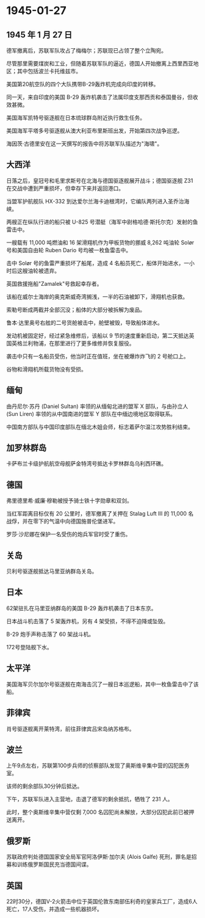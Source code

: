 # 1945-01-27

## 1945 年 1 月 27 日

德军撤离后，苏联军队攻占了梅梅尔；苏联现已占领了整个立陶宛。

尽管那里需要煤炭和工业，但随着苏联军队的逼近，德国人开始撤离上西里西亚地区；其中包括波兰卡托维兹市。

美国第20航空队的四个大队携带B-29轰炸机完成向印度的转移。

同一天，来自印度的美国 B-29
轰炸机袭击了法属印度支那西贡和泰国曼谷，但收效甚微。

美国海军凯特号驱逐舰在日本琉球群岛附近执行救生任务。

美国海军平塔多号驱逐舰从澳大利亚布里斯班出发，开始第四次战争巡逻。

海因茨·古德里安在这一天撰写的报告中将苏联军队描述为"海啸"。

## 大西洋

日落之后，皇冠号和毛里求斯号在北海与德国驱逐舰展开战斗；德国驱逐舰 Z31
在交战中遭到严重损坏，但幸存下来并返回港口。

当盟军护航舰队 HX-332 到达爱尔兰海卡迪根湾时，它编队两列进入圣乔治海峡。

两艘正在纵队行进的船只被 U-825
号潜艇（海军中尉格哈德·斯托尔克）发射的鱼雷击中。

一艘载有 11,000 吨燃油和 16 架滑翔机作为甲板货物的挪威 8,262 吨油轮
Solør 号和美国自由轮 Ruben Dario 号均被一枚鱼雷击中。

击中 Solør 号的鱼雷严重损坏了船尾，造成 4
名船员死亡，船体开始进水，一小时后这艘油轮被遗弃。

英国救援拖船"Zamalek"号救起幸存者。

该船在威尔士海岸的奥克斯威奇湾搁浅，一半的石油被卸下，滑翔机也获救。

索勒号断成两截并全部沉没；船体的大部分被拆解为废品。

鲁本·达里奥号右舷的二号货舱被击中，舱壁被毁，导致船体进水。

发动机被固定好，经过紧急维修后，该船以 9
节的速度重新启动，第二天抵达英国英格兰利物浦，在那里进行了更多维修并恢复服役。

袭击中只有一名船员受伤，他当时正在值班，坐在被爆炸炸飞的 2 号舱口上。

谷物和滑翔机所载货物没有受损。

## 缅甸

由丹尼尔·苏丹 (Daniel Sultan) 率领的从缅甸北进的盟军 X 部队，与由孙立人
(Sun Liren) 率领的从中国南进的盟军 Y 部队在中缅边境地区取得联系。

中国南方部队与中国印度部队在缅北木姐会师，标志着萨尔温江攻势胜利结束。

## 加罗林群岛

卡萨布兰卡级护航航空母舰萨金特湾号抵达卡罗林群岛乌利西环礁。

## 德国

弗里德里希·威廉·穆勒被授予骑士铁十字勋章和双剑。

当红军距离目标仅有 20 公里时，德军撤离了关押在 Stalag Luft III 的 11,000
名战俘，并在零下的气温中向德国施普伦堡进军。

罗莎·沙尼娜在保护一名受伤的炮兵军官时受了重伤。

## 关岛

贝利号驱逐舰抵达马里亚纳群岛关岛。

## 日本

62架驻扎在马里亚纳群岛的美国 B-29 轰炸机袭击了日本东京。

日本战斗机击落了 5 架轰炸机，另有 4 架受损，不得不迫降或坠毁。

B-29 炮手声称击落了 60 架战斗机。

172号登陆舰下水。

## 太平洋

美国海军贝尔加尔号驱逐舰在南海击沉了一艘日本巡逻船，其中一枚鱼雷击中了该船。

## 菲律宾

肖号驱逐舰离开莱特湾，前往菲律宾吕宋岛纳苏格布。

## 波兰

上午9点左右，苏联第100步兵师的侦察部队发现了奥斯维辛集中营的囚犯医务室。

该师的剩余部队30分钟后抵达。

下午，苏联军队进入主营地，击退了德军的剩余抵抗，牺牲了 231 人。

此时，整个奥斯维辛集中营仅剩 7,000
名囚犯尚未解放，大部分囚犯此前已被押送离开。

## 俄罗斯

苏联政府判处德国国家安全局军官阿洛伊斯·加尔夫 (Alois Galfe)
死刑，罪名是招募和训练俄罗斯国民充当德国间谍。

## 英国

22时30分，德国V-2火箭击中位于英国伦敦东南部伍利奇的皇家兵工厂，造成6人死亡，17人受伤，并造成一些机器损坏。

